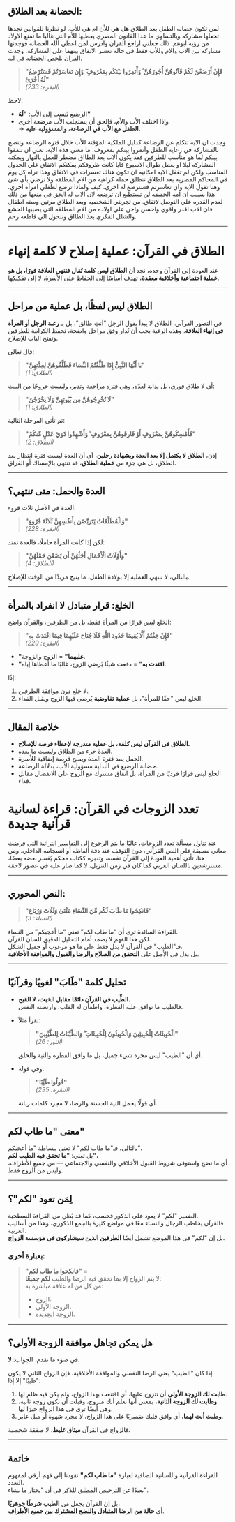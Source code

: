 ## الحضانة بعد الطلاق: 
لمن تكون حضانه الطفل بعد الطلاق هل هي للأن ام هي للأب. لو نظرنا للقوانين نجدها تحعلها مشاركه وبالتساوي ما عدا القانون المصري يعطيها للأم التي غالبا ما تمنع الاولاد من رؤيه ابوهم. ذلك جعلني اراجع القران وادرس لمن اعطي الله الحضانه فوجدتها مشاركه بين الاب والام وللأب فقط في حاله تعسر الاتفاق بينهما علي المشاركه. وجدت القران يلخص الحضانه في ايه. 

> **"فَإِنْ أَرْضَعْنَ لَكُمْ فَآتُوهُنَّ أُجُورَهُنَّ ۚ وَأْتَمِرُوا بَيْنَكُم بِمَعْرُوفٍ ۖ وَإِن تَعَاسَرْتُمْ فَسَتُرْضِعُ لَهُ أُخْرَىٰ"**  
> *(البقرة: 233)*

لاحظ:

- الرضيع يُنسب إلى الأب: **"لَهُ"**
- وإذا اختلف الأب والأم، فالحق أن يستجلب الأب مرضعة أخرى  
  → **الطفل مع الأب في الرضاعة، والمسؤولية عليه.**

وجدت ان الايه تتكلم عن الرضاعة كدليل الملكية المؤقتة للأب خلال فتره الرضاعه وتنصح بالمشاركه في رعايه الطفل وأتمروا بينكم بمعروف. ما معني هذه الايه. تعني ان تتفقوا بينكم لما هو مناسب للطرفين فقد يكون الاب بعد الطااق مضطر للعمل بالنهار ويمكنه المشاركه ليلا او يعمل طوال الاسبوع فايا كانت ظروفكم يمكنكم الاتفاق علي الحدول المناسب ولكن لم تغفل الايه امكانيه ان تكون هناك تعسرات في الاتفاق وهذا نراه كل يوم في المحاكم المصريه بعد الطلاق تنطلق حمله كراهيه من الام المطلقه ولا ترضي بأي شئ وهنا تقول الايه وان تعاسرتم فسترضع له اخري. كيف ولماذا ترضع لطفلي امرأه اخري. هذا بسبب ان امه الحقيقه لن تستطيع ان ترضعه لان الاب له الحق في منعها من ذلك لعدم القدره علي التوصل لاتفاق. من تجربتي الشخصيه وبعذ الطلاق مرتين وسته اطفال فان الاب اقدر واقوي واحسن واحن علي اولاده من الام المطلقه التي يصيبها الحشع والشلل الفكري بعذ الطااق وتتحول الي قاطعه رحم. 

---

# الطلاق في القرآن: عملية إصلاح لا كلمة إنهاء

عند العودة إلى القرآن وحده، نجد أن **الطلاق ليس كلمة تُقال فتنهي العلاقة فورًا، بل هو عملية اجتماعية وأخلاقية معقدة**، تهدف أساسًا إلى الحفاظ على الأسرة، لا إلى تفكيكها.

---

## الطلاق ليس لفظًا، بل عملية من مراحل

في التصور القرآني، الطلاق لا يبدأ بقول الرجل "أنتِ طالق"، بل بـ **رغبة الرجل أو المرأة في إنهاء العلاقة**. وهذه الرغبة يجب أن تُدار وفق مراحل واضحة، تحفظ الكرامة للطرفين وتفتح الباب للإصلاح.

قال تعالى:

> **"يَا أَيُّهَا النَّبِيُّ إِذَا طَلَّقْتُمُ النِّسَاءَ فَطَلِّقُوهُنَّ لِعِدَّتِهِنَّ"**  
> *(الطلاق: 1)*

أي لا طلاق فوري، بل بداية لعدّة، وهي فترة مراجعة وتدبر، وليست خروجًا من البيت:

> **"لَا تُخْرِجُوهُنَّ مِن بُيُوتِهِنَّ وَلَا يَخْرُجْنَ"**  
> *(الطلاق: 1)*

ثم تأتي المرحلة التالية:

> **"فَأَمْسِكُوهُنَّ بِمَعْرُوفٍ أَوْ فَارِقُوهُنَّ بِمَعْرُوفٍ ۚ وَأَشْهِدُوا ذَوَيْ عَدْلٍ مِّنكُمْ"**  
> *(الطلاق: 2)*

إذن، **الطلاق لا يكتمل إلا بعد العدة وبشهادة رجلين**، أي أن العدة ليست فترة انتظار بعد الطلاق، بل هي جزء من **عملية الطلاق**، قد تنتهي بالإمساك أو الفراق.

---

## العدة والحمل: متى تنتهي؟

العدة في الأصل ثلاث قروء:

> **"وَالْمُطَلَّقَاتُ يَتَرَبَّصْنَ بِأَنفُسِهِنَّ ثَلَاثَةَ قُرُوءٍ"**  
> *(البقرة: 228)*

لكن إذا كانت المرأة حاملًا، فالعدة تمتد:

> **"وَأُوْلَاتُ الْأَحْمَالِ أَجَلُهُنَّ أَن يَضَعْنَ حَمْلَهُنَّ"**  
> *(الطلاق: 4)*

بالتالي، لا تنتهي العملية إلا بولادة الطفل، ما يتيح مزيدًا من الوقت للإصلاح.

---


## الخلع: قرار متبادل لا انفراد بالمرأة

الخلع ليس قرارًا من المرأة فقط، بل من الطرفين، والقرآن واضح:

> **"فَإِنْ خِفْتُمْ أَلَّا يُقِيمَا حُدُودَ اللَّهِ فَلَا جُنَاحَ عَلَيْهِمَا فِيمَا افْتَدَتْ بِهِ"**  
> *(البقرة: 229)*

- **"عليهما"** = الزوج والزوجة.
- **"افتدت به"** = دفعت شيئًا يُرضي الزوج، غالبًا ما أعطاها إياه.

إذًا:

1. لا خلع دون موافقة الطرفين.  
2. الخلع ليس "حقًا للمرأة"، بل **عملية تفاوضية** يُرضى فيها الزوج ويقبل الفداء.

---

## خلاصة المقال

- **الطلاق في القرآن ليس كلمة، بل عملية متدرجة لإعطاء فرصة للإصلاح.**
- العدة جزء من الطلاق وليست ما بعده.
- الحمل يمد فترة العدة ويمنح فرصة إضافية للأسرة.
- حضانة الرضيع في البداية مسؤولية الأب، بدلالة الرضاعة.
- الخلع ليس قرارًا فرديًا من المرأة، بل اتفاق مشترك مع الزوج على الانفصال مقابل فداء.

# تعدد الزوجات في القرآن: قراءة لسانية قرآنية جديدة

عند تناول مسألة تعدد الزوجات، غالبًا ما يتم الرجوع إلى التفاسير التراثية التي فرضت معاني مسبقة على النص القرآني، دون التوقف عند دقة ألفاظه أو انسجامه الداخلي. ومن هنا، تأتي أهمية العودة إلى القرآن نفسه، وتدبره ككتاب محكم يُفسر بعضه بعضًا، مسترشدين باللسان العربي كما كان في زمن التنزيل، لا كما صار عليه في عصور لاحقة.

---

## النص المحوري:

> **"فَانكِحُوا مَا طَابَ لَكُم مِّنَ النِّسَاءِ مَثْنَىٰ وَثُلَاثَ وَرُبَاعَ"**  
> *(النساء: 3)*

القراءة السائدة ترى أن “ما طاب لكم” تعني “ما أعجبكم” من النساء.  
لكن هذا الفهم لا يصمد أمام التحليل الدقيق للسان القرآن.  
فـ"الطيب" في القرآن لا يدل فقط على ما هو مرغوب أو جميل الشكل،  
بل يدل في الأصل على **التحقق من الصلاح والرضا والقبول والموافقة الأخلاقية**.

---

## تحليل كلمة "طَابَ" لغويًا وقرآنيًا

- **الطِّيب في القرآن دائمًا مقابل الخبث، لا القبح.**  
  فالطيب ما توافق عليه الفطرة، واطمأن له القلب، وارتضته النفس.

- نقرأ مثلاً:

  > **"الْخَبِيثَاتُ لِلْخَبِيثِينَ وَالْخَبِيثُونَ لِلْخَبِيثَاتِ ۖ وَالطَّيِّبَاتُ لِلطَّيِّبِينَ"**  
  > *(النور: 26)*

  أي أن "الطيب" ليس مجرد شيء جميل، بل ما وافق الفطرة والنية والخلق.

- وفي قوله:

  > **"قُولُوا طَيِّبًا"**  
  > *(البقرة: 235)*

  أي قولًا يحمل النية الحسنة والرضا، لا مجرد كلمات رنانة.

---

## معنى "ما طاب لكم"

بالتالي، فـ"ما طاب لكم" لا تعني ببساطة "ما أعجبكم"،  
بل تعني: **"ما تحقق فيه الطيب لكم"**،  
أي ما نضج واستوفى شروط القبول الأخلاقي والنفسي والاجتماعي — من جميع الأطراف، وليس من الزوج فقط.

---

## لِمَن تعود "لكم"؟

الضمير "لكم" لا يعود على الذكور فحسب، كما قد يُظن من القراءة السطحية.  
فالقرآن يخاطب الرجال والنساء معًا في مواضع كثيرة بالجمع الذكوري، وهذا من أساليب العربية.  
بل إن "لكم" في هذا الموضع تشمل أيضًا **الطرفين الذين سيشاركون في مؤسسة الزواج**.

### بعبارة أخرى:

> **"فانكحوا ما طاب لكم"** =  
> لا يتم الزواج إلا بما تحقق فيه الرضا والطيب **لكم جميعًا**:  
> من كل من له علاقة مباشرة به:  
> - الزوج،  
> - الزوجة الأولى،  
> - الزوجة الجديدة.

---

## هل يمكن تجاهل موافقة الزوجة الأولى؟

في ضوء ما تقدم، الجواب: **لا**.

إذا كان "الطيب" يعني الرضا النفسي والموافقة الأخلاقية، فإن الزواج الثاني لا يكون "طيبًا" إلا إذا:

1. **طابت لك الزوجة الأولى** أن تتزوج عليها، أي اقتنعت بهذا الزواج، ولم يكن فيه ظلم لها.  
2. **وطابت لك الزوجة الثانية**، بمعنى أنها تعلم أنك متزوج، وقبلت أن تكون زوجة ثانية، وهي أيضًا ترى في هذا الزواج خيرًا لها.  
3. **وطبت أنت لهما**، أي وافق قلبك ضميريًا على هذا الزواج، لا مجرد شهوة أو ميل عابر.

فالزواج في القرآن **ميثاق غليظ**، لا صفقة شخصية.

---

## خاتمة

القراءة القرآنية واللسانية الصافية لعبارة **"ما طاب لكم"** تقودنا إلى فهم أرقى لمفهوم التعدد،  
بعيدًا عن الترخيص المطلق للذكر في أن "يختار ما يشاء".

بل إن القرآن يجعل من **الطيب شرطًا جوهريًا**،  
أي **حالة من الرضا المتبادل والنضج المشترك بين جميع الأطراف**.
